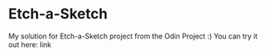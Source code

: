 # Etch-a-Sketch
My solution for Etch-a-Sketch project from the Odin Project :)
You can try it out here: link

